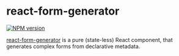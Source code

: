 # react-form-generator
[![NPM version][npm-image]][npm-url]

[react-form-generator][github-url] is a pure (state-less) React component, that generates complex forms from declarative metadata.


[npm-image]: http://img.shields.io/badge/npm-v0.1.1-green.svg
[npm-url]: https://www.npmjs.org/package/react-form-generator
[github-url]: https://github.com/AZaviruha/react-form-generator/
